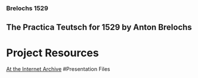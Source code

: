 ### Brelochs 1529
## The Practica Teutsch for 1529 by Anton Brelochs
# Project Resources
[At the Internet Archive](https://archive.org/details/brelochs-practica-1529)
#Presentation Files
